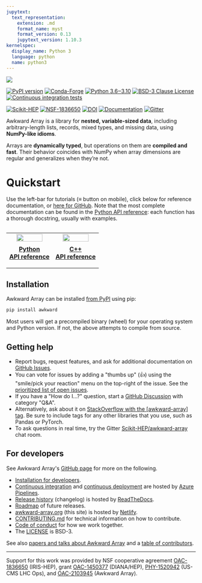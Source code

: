 ```yaml
---
jupytext:
  text_representation:
    extension: .md
    format_name: myst
    format_version: 0.13
    jupytext_version: 1.10.3
kernelspec:
  display_name: Python 3
  language: python
  name: python3
---
```


[![](https://raw.githubusercontent.com/scikit-hep/awkward-1.0/main/docs-img/logo/logo-300px.png)](https://github.com/scikit-hep/awkward-1.0)

[![PyPI version](https://badge.fury.io/py/awkward.svg)](https://pypi.org/project/awkward)
[![Conda-Forge](https://img.shields.io/conda/vn/conda-forge/awkward)](https://github.com/conda-forge/awkward-feedstock)
[![Python 3.6‒3.10](https://img.shields.io/badge/python-3.6%E2%80%923.10-blue)](https://www.python.org)
[![BSD-3 Clause License](https://img.shields.io/badge/license-BSD%203--Clause-blue.svg)](https://opensource.org/licenses/BSD-3-Clause)
[![Continuous integration tests](https://img.shields.io/azure-devops/build/jpivarski/Scikit-HEP/3/main?label=tests)](https://dev.azure.com/jpivarski/Scikit-HEP/_build)

[![Scikit-HEP](https://scikit-hep.org/assets/images/Scikit--HEP-Project-blue.svg)](https://scikit-hep.org/)
[![NSF-1836650](https://img.shields.io/badge/NSF-1836650-blue.svg)](https://nsf.gov/awardsearch/showAward?AWD_ID=1836650)
[![DOI](https://zenodo.org/badge/DOI/10.5281/zenodo.4341376.svg)](https://doi.org/10.5281/zenodo.4341376)
[![Documentation](https://img.shields.io/badge/docs-online-success)](https://awkward-array.org)
[![Gitter](https://img.shields.io/badge/chat-online-success)](https://gitter.im/Scikit-HEP/awkward-array)

Awkward Array is a library for **nested, variable-sized data**, including arbitrary-length lists, records, mixed types, and missing data, using **NumPy-like idioms**.

Arrays are **dynamically typed**, but operations on them are **compiled and fast**. Their behavior coincides with NumPy when array dimensions are regular and generalizes when they’re not.

Quickstart
==========

Use the left-bar for tutorials (≡ button on mobile), click below for reference documentation, or [here for GitHub](https://github.com/scikit-hep/awkward-1.0). Note that the most complete documentation can be found in the [Python API reference](https://awkward-array.readthedocs.io/en/latest/index.html): each function has a thorough docstring, usually with examples.

<table style="margin-top: 30px">
  <tr>
    <td width="50%" valign="top" align="center">
      <a href="https://awkward-array.readthedocs.io/en/latest/index.html">
        <img src="https://github.com/scikit-hep/awkward-1.0/raw/main/docs-img/panel-sphinx.png" width="80%">
      </a>
      <p align="center" style="margin-top: 10px"><b>
        <a href="https://awkward-array.readthedocs.io/en/latest/index.html">
        Python<br>API reference
        </a>
      </b></p>
    </td>
    <td width="50%" valign="top" align="center">
      <a href="https://awkward-array.readthedocs.io/en/latest/_static/index.html">
        <img src="https://github.com/scikit-hep/awkward-1.0/raw/main/docs-img/panel-doxygen.png" width="80%">
      </a>
      <p align="center" style="margin-top: 10px"><b>
        <a href="https://awkward-array.readthedocs.io/en/latest/_static/index.html">
        C++<br>API reference
        </a>
      </b></p>
    </td>
  </tr>
</table>

Installation
------------

Awkward Array can be installed [from PyPI](https://pypi.org/project/awkward/) using pip:

```bash
pip install awkward
```

Most users will get a precompiled binary (wheel) for your operating system and Python version. If not, the above attempts to compile from source.

Getting help
------------

   * Report bugs, request features, and ask for additional documentation on [GitHub Issues](https://github.com/scikit-hep/awkward-1.0/issues).
   * You can vote for issues by adding a "thumbs up" (👍) using the "smile/pick your reaction" menu on the top-right of the issue. See the [prioritized list of open issues](https://github.com/scikit-hep/awkward-1.0/issues?q=is%3Aissue+is%3Aopen+sort%3Areactions-%2B1-desc+reactions%3A%3E0+).
   * If you have a "How do I...?" question, start a [GitHub Discussion](https://github.com/scikit-hep/awkward-1.0/discussions) with category "Q&A".
   * Alternatively, ask about it on [StackOverflow with the [awkward-array] tag](https://stackoverflow.com/questions/tagged/awkward-array). Be sure to include tags for any other libraries that you use, such as Pandas or PyTorch.
   * To ask questions in real time, try the Gitter [Scikit-HEP/awkward-array](https://gitter.im/Scikit-HEP/awkward-array) chat room.

For developers
--------------

See Awkward Array's [GitHub page](https://github.com/scikit-hep/awkward-1.0) for more on the following.

   * [Installation for developers](https://github.com/scikit-hep/awkward-1.0#installation-for-developers).
   * [Continuous integration](https://dev.azure.com/jpivarski/Scikit-HEP/_build?definitionId=3&_a=summary) and [continuous deployment](https://dev.azure.com/jpivarski/Scikit-HEP/_build?definitionId=4&_a=summary) are hosted by [Azure Pipelines](https://azure.microsoft.com/en-us/services/devops/pipelines/).
   * [Release history](https://awkward-array.readthedocs.io/en/latest/_auto/changelog.html) (changelog) is hosted by [ReadTheDocs](https://readthedocs.org).
   * [Roadmap](https://github.com/scikit-hep/awkward-1.0#roadmap) of future releases.
   * [awkward-array.org](https://awkward-array.org) (this site) is hosted by [Netlify](https://www.netlify.com).
   * [CONTRIBUTING.md](https://github.com/scikit-hep/awkward-1.0/blob/main/CONTRIBUTING.md) for technical information on how to contribute.
   * [Code of conduct](https://scikit-hep.org/code-of-conduct) for how we work together.
   * The [LICENSE](https://github.com/scikit-hep/awkward-1.0/blob/main/LICENSE) is BSD-3.

See also [papers and talks about Awkward Array](https://github.com/scikit-hep/awkward-1.0#papers-and-talks-about-awkward-array) and a [table of contributors](https://github.com/scikit-hep/awkward-1.0#acknowledgements).

----------

Support for this work was provided by NSF cooperative agreement [OAC-1836650](https://www.nsf.gov/awardsearch/showAward?AWD_ID=1836650) (IRIS-HEP), grant [OAC-1450377](https://nsf.gov/awardsearch/showAward?AWD_ID=1450377) (DIANA/HEP), [PHY-1520942](https://www.nsf.gov/awardsearch/showAward?AWD_ID=1520942) (US-CMS LHC Ops), and [OAC-2103945](https://www.nsf.gov/awardsearch/showAward?AWD_ID=2103945) (Awkward Array).
